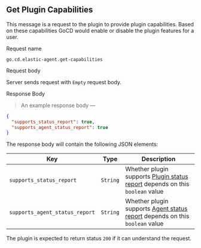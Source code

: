 ## Get Plugin Capabilities

This message is a request to the plugin to provide plugin capabilities. Based on these capabilities GoCD would enable or disable the plugin features for a user.

<p class='request-name-heading'>Request name</p>

`go.cd.elastic-agent.get-capabilities`

<p class='request-body-heading'>Request body</p>

Server sends request with `Empty` request body.

<p class='response-code-heading'>Response Body</p>

> An example response body —

```json
{
  "supports_status_report": true,
  "supports_agent_status_report": true
}
```

The response body will contain the following JSON elements:

<p class='attributes-table-follows'></p>

| Key                      | Type      | Description                                                                             |
|--------------------------|-----------|-----------------------------------------------------------------------------------------|
| `supports_status_report` | `String`  |  Whether plugin supports [Plugin status report](#get-plugin-status-report) depends on this `boolean` value |
| `supports_agent_status_report` | `String`  |  Whether plugin supports [Agent status report](#get-agent-status-report) depends on this `boolean` value |


The plugin is expected to return status `200` if it can understand the request.
